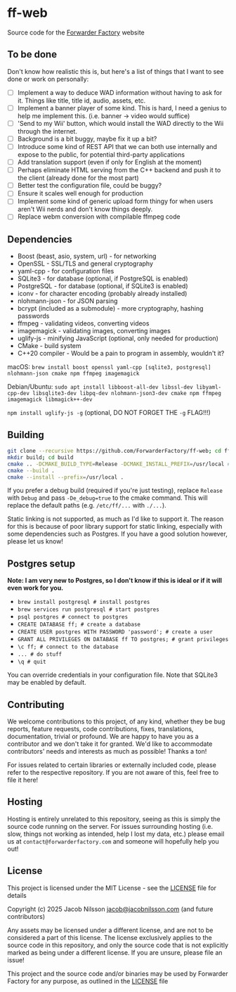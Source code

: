 # ff-web

Source code for the [Forwarder Factory](https://forwarderfactory.com) website

## To be done

Don't know how realistic this is, but here's a list of things that I want to see done or work on personally:

- [ ] Implement a way to deduce WAD information without having to ask for it. Things like title, title id, audio, assets, etc.
- [ ] Implement a banner player of some kind. This is hard, I need a genius to help me implement this. (i.e. banner -> video would suffice)
- [ ] 'Send to my Wii' button, which would install the WAD directly to the Wii through the internet.
- [ ] Background is a bit buggy, maybe fix it up a bit?
- [ ] Introduce some kind of REST API that we can both use internally and expose to the public, for potential third-party applications
- [ ] Add translation support (even if only for English at the moment)
- [ ] Perhaps eliminate HTML serving from the C++ backend and push it to the client (already done for the most part)
- [ ] Better test the configuration file, could be buggy?
- [ ] Ensure it scales well enough for production
- [ ] Implement some kind of generic upload form thingy for when users aren't Wii nerds and don't know things deeply.
- [ ] Replace webm conversion with compilable ffmpeg code

## Dependencies

- Boost (beast, asio, system, url) - for networking
- OpenSSL - SSL/TLS and general cryptography
- yaml-cpp - for configuration files
- SQLite3 - for database (optional, if PostgreSQL is enabled)
- PostgreSQL - for database (optional, if SQLite3 is enabled)
- iconv - for character encoding (probably already installed)
- nlohmann-json - for JSON parsing
- bcrypt (included as a submodule) - more cryptography, hashing passwords
- ffmpeg - validating videos, converting videos
- imagemagick - validating images, converting images
- uglify-js - minifying JavaScript (optional, only needed for production)
- CMake - build system
- C++20 compiler - Would be a pain to program in assembly, wouldn't it?

macOS: `brew install boost openssl yaml-cpp [sqlite3, postgresql] nlohmann-json cmake npm ffmpeg imagemagick`

Debian/Ubuntu: `sudo apt install libboost-all-dev libssl-dev libyaml-cpp-dev libsqlite3-dev libpq-dev nlohmann-json3-dev cmake npm ffmpeg imagemagick libmagick++-dev`

`npm install uglify-js -g` (optional, DO NOT FORGET THE `-g` FLAG!!!)

## Building

```bash
git clone --recursive https://github.com/ForwarderFactory/ff-web; cd ff-web
mkdir build; cd build
cmake .. -DCMAKE_BUILD_TYPE=Release -DCMAKE_INSTALL_PREFIX=/usr/local # -DFF_ENABLE_SQLITE3=true -DFF_ENABLE_POSTGRESQL=true
cmake --build .
cmake --install --prefix=/usr/local .
```

If you prefer a debug build (required if you're just testing), replace `Release` with `Debug`
and pass `-De_debug=true` to the cmake command. This will replace the default paths (e.g. `/etc/ff/...` with `./...`).

Static linking is not supported, as much as I'd like to support it.
The reason for this is because of poor library support for static linking, especially with
some dependencies such as Postgres. If you have a good solution however,
please let us know!

## Postgres setup

**Note: I am very new to Postgres, so I don't know if this is ideal or if it will even work for you.**

- `brew install postgresql # install postgres`
- `brew services run postgresql # start postgres`
- `psql postgres # connect to postgres`
- `CREATE DATABASE ff; # create a database`
- `CREATE USER postgres WITH PASSWORD 'password'; # create a user`
- `GRANT ALL PRIVILEGES ON DATABASE ff TO postgres; # grant privileges`
- `\c ff; # connect to the database`
- `... # do stuff`
- `\q # quit`

You can override credentials in your configuration file. Note that SQLite3 may be
enabled by default.

## Contributing

We welcome contributions to this project, of any kind, whether they be bug reports, feature requests, code contributions,
fixes, translations, documentation, trivial or profound. We are happy to have you as a contributor and we don't take
it for granted. We'd like to accommodate contributors' needs and interests as much as possible! Thanks a ton!

For issues related to certain libraries or externally included code, please refer to the respective repository. If you
are not aware of this, feel free to file it here!

## Hosting

Hosting is entirely unrelated to this repository, seeing as this is simply the source code running on the server.
For issues surrounding hosting (i.e. slow, things not working as intended, help I lost my data, etc.) please
email us at `contact@forwarderfactory.com` and someone will hopefully help you out!

## License

This project is licensed under the MIT License - see the [LICENSE](LICENSE) file for details

Copyright (c) 2025 Jacob Nilsson <jacob@jacobnilsson.com> (and future contributors)

Any assets may be licensed under a different license, and are not to be considered a part of this license.
The license exclusively applies to the source code in this repository, and only the source code that is not
explicitly marked as being under a different license. If you are unsure, please file an issue!

This project and the source code and/or binaries may be used by Forwarder Factory for any purpose,
as outlined in the [LICENSE](LICENSE) file
